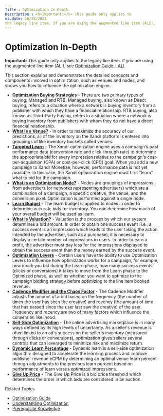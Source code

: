 ```yaml
---
Title : Optimization In-Depth
Description : <b>Important:</b> This guide only applies to
ms.date: 10/28/2023
the legacy line item. If you are using the augmented line item (ALI),
---
```



# Optimization In-Depth





<b>Important:</b> This guide only applies to
the legacy line item. If you are using the augmented line item (ALI),
see
<a href="optimization-guide-ali.md" class="xref">Optimization Guide -
ALI</a>.



This section explains and demonstrates the detailed concepts and
components involved in optimization, such as venues and nodes, and shows
you how to influence the optimization engine.

- **<a href="optimization-buying-strategies.md" class="xref">Optimization
  Buying Strategies</a>** - There are two primary types of buying:
  Managed and RTB. Managed buying, also known as Direct buying, refers
  to a situation where a network is buying inventory from a publisher
  with which they have a financial relationship. RTB buying, also known
  as Third-Party buying, refers to a situation where a network is buying
  inventory from publishers with whom they do not have a direct
  financial relationship.
- **<a href="what-is-a-venue.md" class="xref">What is a Venue?</a>** -
  In order to maximize the accuracy of our predictions, all of the
  inventory on the Xandr platform is entered
  into groupings of like inventory buckets called venues.
- **<a href="targeted-learn.md" class="xref">Targeted Learn</a>** -
  The Xandr optimization engine uses a
  campaign's past performance data (conversion rate and click-through
  rate) to determine the appropriate bid for every impression relative
  to the campaign's cost-per-acquisition (CPA) or cost-per-click (CPC)
  goal. When you add a new campaign to Xandr
  Monetize, however, performance data is not yet available. In
  this case, the Xandr optimization engine must
  first "learn" what to bid for the campaign.
- **<a href="what-is-an-optimization-node.md" class="xref">What is an
  Optimization Node?</a>** - Nodes are groupings of impressions from
  advertisers (or networks representing advertisers) which are a
  combination of a campaign, a specific creative, the venue, and the
  conversion pixel. Optimization is performed against a single node.
- **<a href="learn-budget.md" class="xref">Learn Budget</a>** - The
  learn budget is applied to nodes in order to determine accurate bids
  for inventory. You can determine how much of your overall budget will
  be used as learn.
- **<a href="what-is-valuation.md" class="xref">What is Valuation?</a>** -
  Valuation is the process by which our system determines a bid amount.
  In order to obtain one success event (i.e., a success event is an
  impression which leads to the user taking the action intended by the
  advertiser, such as a purchase), it is necessary to display a certain
  number of impressions to users. In order to earn a profit, the
  advertiser must pay less for the impressions displayed to obtain the
  success event than the money earned by the success event.
- **<a href="optimization-levers.md" class="xref">Optimization Levers</a>** -
  Certain users have the ability to use Optimization Levers to influence
  how optimization works for a campaign, for example, how much you bid
  during the Learn phase, how many success events (clicks or
  conversions) it takes to move from the Learn phase to the Optimized
  phase, as well as whether you want to optimize to the campaign bidding
  strategy before optimizing to the line item booked revenue.
- **<a href="cadence-modifier-and-the-chaos-factor.md"
  class="xref">Cadence Modifier and the Chaos Factor</a>** - The Cadence
  Modifier adjusts the amount of a bid based on the frequency (the
  number of times the user has seen the creative) and recency (the
  amount of time that has passed since the user last saw the creative)
  of the user. Frequency and recency are two of many factors which
  influence the conversion likelihood.
- **<a href="sell-side-optimization.md" class="xref">Sell-Side
  Optimization</a>** - The online advertising marketplace is in many
  ways defined by its high levels of uncertainty. As a seller's revenue
  is often linked to an ad's success on the seller's inventory (measured
  through clicks or conversions), optimization gives sellers several
  controls that can leveraged to minimize risk and maximize return.
- **<a href="dynamic-learn-percentage.md" class="xref">Dynamic Learn
  Percentage</a>** - Dynamic learn is a sell-side optimization algorithm
  designed to accelerate the learning process and improve publisher
  revenue eCPM by determining an optimal venue learn percent through
  adjustments to the previous learn percent based on performance of
  learn versus optimized impressions.
- **<a href="give-up-price.md" class="xref">Give Up Price</a>** - The
  Give Up Price is a bid price threshold which determines the order in
  which bids are considered in an auction.

Related Topics

- <a href="optimization-guide.md" class="xref">Optimization Guide</a>
- <a href="understanding-optimization.md" class="xref">Understanding
  Optimization</a>
- <a href="prerequisite-knowledge.md" class="xref">Prerequisite
  Knowledge</a>




